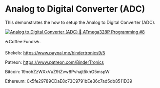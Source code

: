 # **Analog to Digital Converter (ADC)**
 
This demonstrates the how to setup the Analog to Digital Converter (ADC).

[![Analog to Digital Converter (ADC) 🔴 ATmega328P Programming #8](https://img.youtube.com/vi/jVAyT2XUiqU/0.jpg)](https://www.youtube.com/watch?v=jVAyT2XUiqU "Analog to Digital Converter (ADC) 🔴 ATmega328P Programming #8")

☕Coffee Funds☕.

Shekels: 
https://www.paypal.me/bindertronics9/5

Patreon:
https://www.patreon.com/BinderTronics

Bitcoin: 
19nohZzWXxVuZ9tZvw8Pvhajt5khG5mspW

Ethereum: 
0x5fe29789CDaE8c73C9791bEe36c7ad5db8511D39

